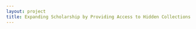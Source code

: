 ```yaml
--- 
layout: project 
title: Expanding Scholarship by Providing Access to Hidden Collections at Cincinnati Museum Center
---
```



